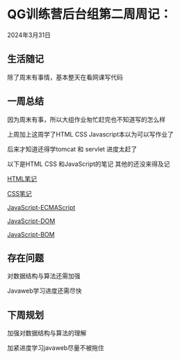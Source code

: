 # QG训练营后台组第二周周记：
2024年3月31日

## 生活随记

除了周末有事情，基本整天在看网课写代码

## 一周总结

因为周末有事，所以大组作业匆忙赶完也不知道写的怎么样

上周加上这周学了HTML CSS Javascript本以为可以写作业了

后来才知道还得学tomcat 和 servlet 进度太赶了

以下是HTML CSS 和JavaScript的笔记 其他的还没来得及记

[HTML笔记](HTML.md)

[CSS笔记](CSS.md)

[JavaScript-ECMAScript](js/JavaScript-ECMAScript.md)

[JavaScript-DOM](js/JavaScript-DOM.md)

[JavaScript-BOM](js/JavaScript-BOM.md)

## 存在问题

对数据结构与算法还需加强

Javaweb学习进度还需尽快

## 下周规划

加强对数据结构与算法的理解

加紧进度学习javaweb尽量不被拖住

